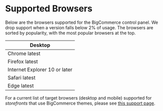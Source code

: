 # <span class="jumptarget"> Supported Browsers </span>

Below are the browsers supported for the BigCommerce control panel. We drop support when a version falls below 2% of usage. The browsers are sorted by popularity, with the most popular browsers at the top.

| Desktop |
| --- |
| Chrome latest |
| Firefox latest |
| Internet Explorer 10 or later |
| Safari latest |
| Edge latest |

For a current list of target browsers (desktop and mobile) supported for _storefronts_ that use BigCommerce themes, please see [this support page](https://support.bigcommerce.com/articles/Public/Themes-Supported-Browsers).
